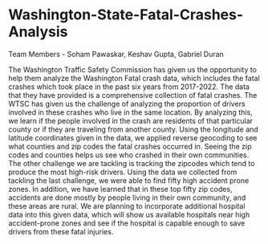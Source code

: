 # Washington-State-Fatal-Crashes-Analysis
Team Members - Soham Pawaskar, Keshav Gupta, Gabriel Duran

The Washington Traffic Safety Commission has given us the opportunity to help them analyze the Washington Fatal crash data, which includes the fatal crashes which took place in the past six years from 2017-2022. The data that they have provided is a comprehensive collection of fatal crashes. The WTSC has given us the challenge of analyzing the proportion of drivers involved in these crashes who live in the same location. By analyzing this, we learn if the people involved in the crash are residents of that particular county or if they are traveling from another county. Using the longitude and latitude coordinates given in the data, we applied reverse geocoding to see what counties and zip codes the fatal crashes occurred in. Seeing the zip codes and counties helps us see who crashed in their own communities. The other challenge we are tackling is tracking the zipcodes which tend to produce the most high-risk drivers. Using the data we collected from tackling the last challenge, we were able to find fifty high accident prone zones. In addition, we have learned that in these top fifty zip codes, accidents are done mostly by people living in their own community, and these areas are rural. We are planning to incorporate additional hospital data into this given data, which will show us available hospitals near high accident-prone zones and see if the hospital is capable enough to save drivers from these fatal injuries.
